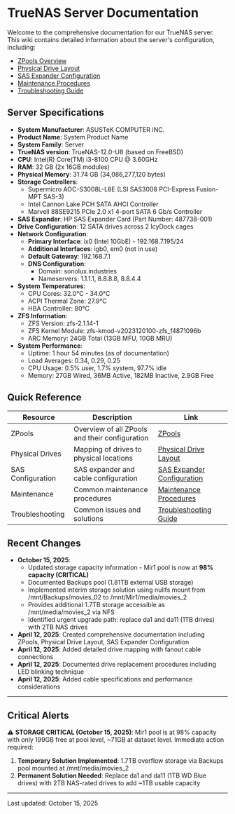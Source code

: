 # TrueNAS Server Documentation

Welcome to the comprehensive documentation for our TrueNAS server. This wiki contains detailed information about the server's configuration, including:

- [ZPools Overview](ZPools.md)
- [Physical Drive Layout](Physical-Drive-Layout.md)
- [SAS Expander Configuration](SAS-Expander-Configuration.md)
- [Maintenance Procedures](Maintenance-Procedures.md)
- [Troubleshooting Guide](Troubleshooting-Guide.md)

## Server Specifications

- **System Manufacturer**: ASUSTeK COMPUTER INC.
- **Product Name**: System Product Name
- **System Family**: Server
- **TrueNAS version**: TrueNAS-12.0-U8 (based on FreeBSD)
- **CPU**: Intel(R) Core(TM) i3-8100 CPU @ 3.60GHz
- **RAM**: 32 GB (2x 16GB modules)
- **Physical Memory**: 31.74 GB (34,086,277,120 bytes)
- **Storage Controllers**:
  - Supermicro AOC-S3008L-L8E (LSI SAS3008 PCI-Express Fusion-MPT SAS-3)
  - Intel Cannon Lake PCH SATA AHCI Controller
  - Marvell 88SE9215 PCIe 2.0 x1 4-port SATA 6 Gb/s Controller
- **SAS Expander**: HP SAS Expander Card (Part Number: 487738-001)
- **Drive Configuration**: 12 SATA drives across 2 IcyDock cages
- **Network Configuration**:
  - **Primary Interface**: ix0 (Intel 10GbE) - 192.168.7.195/24
  - **Additional Interfaces**: igb0, em0 (not in use)
  - **Default Gateway**: 192.168.7.1
  - **DNS Configuration**:
    - Domain: sonolux.industries
    - Nameservers: 1.1.1.1, 8.8.8.8, 8.8.4.4
- **System Temperatures**:
  - CPU Cores: 32.0°C - 34.0°C
  - ACPI Thermal Zone: 27.9°C
  - HBA Controller: 80°C
- **ZFS Information**:
  - ZFS Version: zfs-2.1.14-1
  - ZFS Kernel Module: zfs-kmod-v2023120100-zfs_f4871096b
  - ARC Memory: 24GB Total (13GB MFU, 10GB MRU)
- **System Performance**:
  - Uptime: 1 hour 54 minutes (as of documentation)
  - Load Averages: 0.34, 0.29, 0.25
  - CPU Usage: 0.5% user, 1.7% system, 97.7% idle
  - Memory: 27GB Wired, 36MB Active, 182MB Inactive, 2.9GB Free

## Quick Reference

| Resource | Description | Link |
|----------|-------------|------|
| ZPools | Overview of all ZPools and their configuration | [ZPools](ZPools.md) |
| Physical Drives | Mapping of drives to physical locations | [Physical Drive Layout](Physical-Drive-Layout.md) |
| SAS Configuration | SAS expander and cable configuration | [SAS Expander Configuration](SAS-Expander-Configuration.md) |
| Maintenance | Common maintenance procedures | [Maintenance Procedures](Maintenance-Procedures.md) |
| Troubleshooting | Common issues and solutions | [Troubleshooting Guide](Troubleshooting-Guide.md) |

## Recent Changes

- **October 15, 2025**:
  - Updated storage capacity information - Mir1 pool is now at **98% capacity (CRITICAL)**
  - Documented Backups pool (1.81TB external USB storage)
  - Implemented interim storage solution using nullfs mount from /mnt/Backups/movies_02 to /mnt/Mir1/media/movies_2
  - Provides additional 1.7TB storage accessible as /mnt/media/movies_2 via NFS
  - Identified urgent upgrade path: replace da1 and da11 (1TB drives) with 2TB NAS drives
- **April 12, 2025**: Created comprehensive documentation including ZPools, Physical Drive Layout, SAS Expander Configuration
- **April 12, 2025**: Added detailed drive mapping with fanout cable connections
- **April 12, 2025**: Documented drive replacement procedures including LED blinking technique
- **April 12, 2025**: Added cable specifications and performance considerations

---

## Critical Alerts

⚠️ **STORAGE CRITICAL (October 15, 2025)**: Mir1 pool is at 98% capacity with only 199GB free at pool level, ~71GB at dataset level. Immediate action required:
1. **Temporary Solution Implemented**: 1.7TB overflow storage via Backups pool mounted at /mnt/media/movies_2
2. **Permanent Solution Needed**: Replace da1 and da11 (1TB WD Blue drives) with 2TB NAS-rated drives to add ~1TB usable capacity

---

Last updated: October 15, 2025
